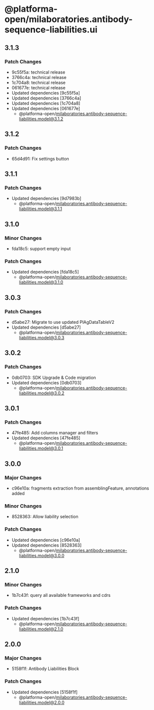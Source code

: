 # @platforma-open/milaboratories.antibody-sequence-liabilities.ui

## 3.1.3

### Patch Changes

- 9c55f5a: technical release
- 3766c4a: technical release
- 1c704a8: technical release
- 061677e: technical release
- Updated dependencies [9c55f5a]
- Updated dependencies [3766c4a]
- Updated dependencies [1c704a8]
- Updated dependencies [061677e]
  - @platforma-open/milaboratories.antibody-sequence-liabilities.model@3.1.2

## 3.1.2

### Patch Changes

- 65d4d91: Fix settings button

## 3.1.1

### Patch Changes

- Updated dependencies [9d7983b]
  - @platforma-open/milaboratories.antibody-sequence-liabilities.model@3.1.1

## 3.1.0

### Minor Changes

- fda18c5: support empty input

### Patch Changes

- Updated dependencies [fda18c5]
  - @platforma-open/milaboratories.antibody-sequence-liabilities.model@3.1.0

## 3.0.3

### Patch Changes

- d5abe27: Migrate to use updated PlAgDataTableV2
- Updated dependencies [d5abe27]
  - @platforma-open/milaboratories.antibody-sequence-liabilities.model@3.0.3

## 3.0.2

### Patch Changes

- 0db0703: SDK Upgrade & Code migration
- Updated dependencies [0db0703]
  - @platforma-open/milaboratories.antibody-sequence-liabilities.model@3.0.2

## 3.0.1

### Patch Changes

- 47fe485: Add columns manager and filters
- Updated dependencies [47fe485]
  - @platforma-open/milaboratories.antibody-sequence-liabilities.model@3.0.1

## 3.0.0

### Major Changes

- c96e10a: fragments extraction from assemblingFeature, annotations added

### Minor Changes

- 8528363: Allow liability selection

### Patch Changes

- Updated dependencies [c96e10a]
- Updated dependencies [8528363]
  - @platforma-open/milaboratories.antibody-sequence-liabilities.model@3.0.0

## 2.1.0

### Minor Changes

- 1b7c43f: query all available frameworks and cdrs

### Patch Changes

- Updated dependencies [1b7c43f]
  - @platforma-open/milaboratories.antibody-sequence-liabilities.model@2.1.0

## 2.0.0

### Major Changes

- 5158f1f: Antibody Liabilities Block

### Patch Changes

- Updated dependencies [5158f1f]
  - @platforma-open/milaboratories.antibody-sequence-liabilities.model@2.0.0
